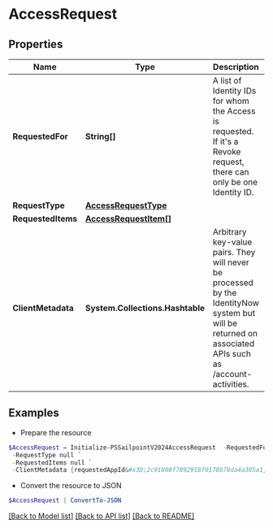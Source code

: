 # AccessRequest
## Properties

Name | Type | Description | Notes
------------ | ------------- | ------------- | -------------
**RequestedFor** | **String[]** | A list of Identity IDs for whom the Access is requested. If it&#39;s a Revoke request, there can only be one Identity ID. | 
**RequestType** | [**AccessRequestType**](AccessRequestType.md) |  | [optional] 
**RequestedItems** | [**AccessRequestItem[]**](AccessRequestItem.md) |  | 
**ClientMetadata** | **System.Collections.Hashtable** | Arbitrary key-value pairs. They will never be processed by the IdentityNow system but will be returned on associated APIs such as /account-activities. | [optional] 

## Examples

- Prepare the resource
```powershell
$AccessRequest = Initialize-PSSailpointV2024AccessRequest  -RequestedFor null `
 -RequestType null `
 -RequestedItems null `
 -ClientMetadata {requestedAppId&#x3D;2c91808f7892918f0178b78da4a305a1, requestedAppName&#x3D;test-app}
```

- Convert the resource to JSON
```powershell
$AccessRequest | ConvertTo-JSON
```

[[Back to Model list]](../README.md#documentation-for-models) [[Back to API list]](../README.md#documentation-for-api-endpoints) [[Back to README]](../README.md)


